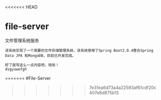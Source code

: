 <<<<<<< HEAD
# file-server
文件管理系统服务

    该系统实现了一个简要的文件存储管理系统，该系统使用了Spring Boot2.0.4整合Spring Data JPA 和MongoDB，目前已开发完成。
        
    好了就写这么一点内容吧，哈哈！
    dsgyuwefgh
=======
#File-Server
>>>>>>> 7e31ea6d73a4a22593af61cdf20c407e8d875b13
